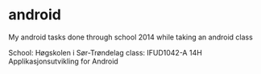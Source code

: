 android
=======

My android tasks done through school 2014 while taking an android class

School: Høgskolen i Sør-Trøndelag
class: IFUD1042-A 14H Applikasjonsutvikling for Android


